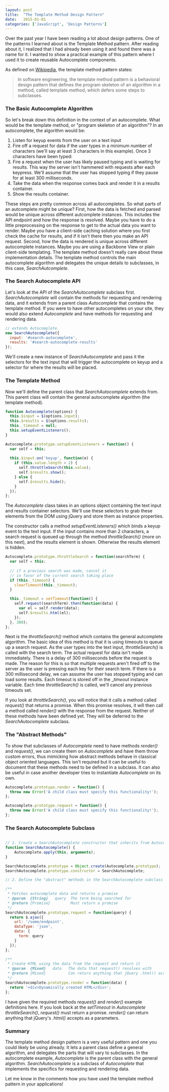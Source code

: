 ```yaml
---
layout: post
title:  "The Template Method Design Pattern"
date:   2015-01-01
categories: ['JavaScript', 'Design Patterns']
---
```


Over the past year I have been reading a lot about design patterns. One of the patterns I learned about is the Template Method pattern. After reading about it, I realized that I had already been using it and found there was a name for it. I wanted to show a practical example of this pattern where I used it to create reusable Autocomplete components. 

As defined on [Wikipedia](http://en.wikipedia.org/wiki/Template_method_pattern), the template method pattern states:


> In software engineering, the template method pattern is a behavioral design pattern that defines the program skeleton of an algorithm in a method, called template method, which defers some steps to subclasses.

### The Basic Autocomplete Algorithm

So let's break down this definition in the context of an autocomplete. What would be the template method, or "program skeleton of an algorithm"? In an autocomplete, the algorithm would be:

1. Listen for keyup events from the user on a text input
2. Fire off a request for data if the user types in a minimum number of characters (we'll say at least 3 characters in this example). Once 3 characters have been typed:
3. Fire a request when the user has likely paused typing and is waiting for results. This way the server isn't hammered with requests after each keypress. We'll assume that the user has stopped typing if they pause for at least 300 milliseconds.
4. Take the data when the response comes back and render it in a results container.
5. Show the results container.

These steps are pretty common across all autocompletes. So what parts of an autcomplete might be unique? First, how the data is fetched and parsed would be unique across different autcomplete instances. This includes the API endpoint and how the response is resolved. Maybe you have to do a little preprocessing on the response to get to the actual data you want to render. Maybe you have a client-side caching solution where you first check the cache for results, and if it isn't there then you make an API request. Second, how the data is rendered is unique across different autocomplete instances. Maybe you are using a Backbone View or plain client-side templating. The template method doesn't really care about these implementation details. The template method controls the main autocomplete algorithm and delegates the unique details to subclasses, in this case, _SearchAutcomplete_.

### The Search Autocomplete API

Let's look at the API of the _SearchAutocomplete_ subclass first. _SearchAutocomplete_ will contain the methods for requesting and rendering data, and it extends from a parent class _Autocomplete_ that contains the template method. If you were to have other autocompletes on your site, they would also extend _Autocomplete_ and have methods for requesting and rendering data.

```js
// extends Autocomplete
new SearchAutocomplete({
  input: '#search-autocomplete',
  results: '#search-autocomplete-results'
});
```

We'll create a new instance of _SearchAutocomplete_ and pass it the selectors for the text input that will trigger the autocomplete on keyup and a selector for where the results will be placed.

### The Template Method

Now we'll define the parent class that _SearchAutocomplete_ extends from. This parent class will contain the general autocomplete algorithm (the template method).

```js
function Autocomplete(options) {
  this.$input = $(options.input);
  this.$results = $(options.results);
  this._timeout = null;
  this.setupEventListeners();
}

Autocomplete.prototype.setupEventListeners = function() {
  var self = this;
  
  this.$input.on('keyup', function(e) {
    if (this.value.length > 2) {
      self.throttleSearch(this.value);
      self.$results.show();
    } else {
   	  self.$results.hide();
    }
  });
};
```

The _Autocomplete_ class takes in an options object containing the text input and results container selectors. We'll use these selectors to grab these elements from the DOM using jQuery and store them as instance properties.

The constructor calls a method _setupEventListeners()_ which binds a keyup event to the text input. If the input contains more than 2 characters, a search request is queued up through the method _throttleSearch()_ (more on this next), and the results element is shown. Otherwise the results element is hidden.

```js
Autocomplete.prototype.throttleSearch = function(searchTerm) {
  var self = this;
  
  // if a previous search was made, cancel it 
  // in favor of the current search taking place
  if (this._timeout) {
    clearTimeout(this._timeout);
  }

  this._timeout = setTimeout(function() {
  	self.request(searchTerm).then(function(data) {
      var el = self.render(data);
      self.$results.html(el);
    });
  }, 300);
};
```

Next is the _throttleSearch()_ method which contains the general autcomplete algorithm. The basic idea of this method is that it is using timeouts to queue up a search request. As the user types into the text input, _throttleSearch()_ is called with the search term. The actual request for data isn't made immediately. There is a delay of 300 milliseconds before the request is made. The reason for this is so that multiple requests aren't fired off to the server as the user is pressing each key for their search term. If there is a 300 millisecond delay, we can assume the user has stopped typing and can load some results. Each timeout is stored off in the __timeout_ instance variable. Each time _throttleSearch()_ is called, we'll cancel any previous timeouts set.

If you look at _throttleSearch()_, you will notice that it calls a method called _request()_ that returns a promise. When this promise resolves, it will then call a method called _render()_ with the response from the request. Neither of these methods have been defined yet. They will be deferred to the _SearchAutocomplete_ subclass.


### The "Abstract Methods"

To show that subclasses of _Autocomplete_ need to have methods _render()_ and _request()_, we can create them on _Autocomplete_ and have them throw custom errors, thus mimicking how abstract methods behave in classical object oriented languages. This isn't required but it can be useful to document that these methods need to be defined in a subclass. It can also be useful in case another developer tries to instantiate _Autocomplete_ on its own.

```js
Autocomplete.prototype.render = function() {
  throw new Error('A child class must specify this functionality!');
};

Autocomplete.prototype.request = function() {
  throw new Error('A child class must specify this functionality!');
};
```

### The Search Autocomplete Subclass



```js

// 1. Create a SearchAutocomplete constructor that inherits from Autocomplete
function SearchAutocomplete() {
	Autocomplete.apply(this, arguments);
}

SearchAutocomplete.prototype = Object.create(Autocomplete.prototype);
SearchAutocomplete.prototype.constructor = SearchAutocomplete;

// 2. Define the "abstract" methods in the SearchAutocomplete subclass

/**
 * Fetches autocomplete data and returns a promise
 * @param  {String}   query  The term being searched for
 * @return {Promise}         Must return a promise
 */
SearchAutocomplete.prototype.request = function(query) {
  return $.ajax({
    url: '/some/endpoint',
    dataType: 'json',
    data: {
      term: query
    }
  });
};

/**
 * Create HTML using the data from the request and return it
 * @param  {Mixed}   data   The data that request() resolves with
 * @return {Mixed}          Can return anything that jQuery .html() accepts as a parameter
 */
SearchAutocomplete.prototype.render = function(data) {
  return '<div>Dynamically created HTML</div>';
};
```

I have given the required methods _request()_ and _render()_ example definitions here. If you look back at the _setTimeout_ in _Autocomplete_ _throttleSearch()_, _request()_ must return a promise. _render()_ can return anything that jQuery's _.html()_ accepts as a parameters.

### Summary

The template method design pattern is a very useful pattern and one you could likely be using already. It lets a parent class define a general algorithm, and delegates the parts that will vary to subclasses. In the autocomplete example, _Autocomplete_ is the parent class with the general algorithm. _SearchAutocomplete_ is a subclass of _Autocomplete_ that implements the specifics for requesting and rendering data.

Let me know in the comments how you have used the template method pattern in your applications!


